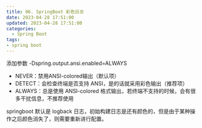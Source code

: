 ```yaml
---
title: 06. SpringBoot 彩色日志
date: 2023-04-28 17:51:00
updated: 2023-04-28 17:51:00
categories:
  - Spring Boot
tags:
- spring boot
---
```


添加参数 -Dspring.output.ansi.enabled=ALWAYS

* NEVER：禁用ANSI-colored输出（默认项）
* DETECT：会检查终端是否支持 ANSI，是的话就采用彩色输出（推荐项）
* ALWAYS：总是使用 ANSI-colored 格式输出，若终端不支持的时候，会有很多干扰信息，不推荐使用

springboot 默认是 logback 日志，初始构建日志是还有颜色的，但是由于某种操作之后颜色消失了，则需要重新进行配置。
